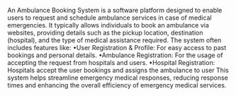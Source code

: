 An Ambulance Booking System is a software platform designed to enable users to request and schedule ambulance services in case of medical emergencies. It typically allows individuals to book an ambulance via websites, providing details such as the pickup location, destination (hospital), and the type of medical assistance required. The system often includes features like:
•User Registration & Profile: For easy access to past bookings and personal details.
•Ambulance Registration: For the usage of accepting the request from hospitals and users.
•Hospital Registration: Hospitals accept the user bookings and assigns the ambulance to user
This system helps streamline emergency medical responses, reducing response times and enhancing the
overall efficiency of emergency medical services.
